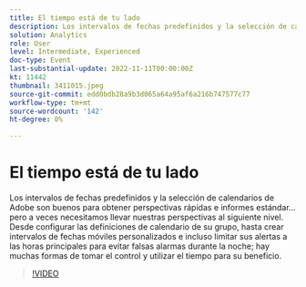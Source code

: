 ```yaml
---
title: El tiempo está de tu lado
description: Los intervalos de fechas predefinidos y la selección de calendarios de Adobe son buenos para obtener perspectivas rápidas e informes estándar... pero a veces necesitamos llevar nuestras perspectivas al siguiente nivel. Desde configurar las definiciones de calendario de su grupo, hasta crear intervalos de fechas móviles personalizados e incluso limitar sus alertas a las horas principales para evitar falsas alarmas durante la noche; hay muchas formas de tomar el control y utilizar el tiempo para su beneficio.
solution: Analytics
role: User
level: Intermediate, Experienced
doc-type: Event
last-substantial-update: 2022-11-11T00:00:00Z
kt: 11442
thumbnail: 3411015.jpeg
source-git-commit: edd0bdb28a9b3d065a64a95af6a216b747577c77
workflow-type: tm+mt
source-wordcount: '142'
ht-degree: 0%

---
```


# El tiempo está de tu lado

Los intervalos de fechas predefinidos y la selección de calendarios de Adobe son buenos para obtener perspectivas rápidas e informes estándar... pero a veces necesitamos llevar nuestras perspectivas al siguiente nivel. Desde configurar las definiciones de calendario de su grupo, hasta crear intervalos de fechas móviles personalizados e incluso limitar sus alertas a las horas principales para evitar falsas alarmas durante la noche; hay muchas formas de tomar el control y utilizar el tiempo para su beneficio.

>[!VIDEO](https://video.tv.adobe.com/v/3411015/?quality=12&learn=on)

